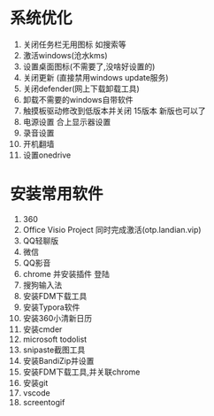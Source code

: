 # 系统优化

1. 关闭任务栏无用图标 如搜索等
2. 激活windows(沧水kms)
3. 设置桌面图标(不需要了,没啥好设置的)
4. 关闭更新 (直接禁用windows update服务)
5. 关闭defender(网上下载卸载工具)
6. 卸载不需要的windows自带软件
7. 触摸板驱动修改到低版本并关闭  15版本 新版也可以了
8. 电源设置 合上显示器设置
9. 录音设置
10. 开机翻墙
11. 设置onedrive

# 安装常用软件

1. 360
2. Office Visio  Project  同时完成激活(otp.landian.vip)
3. QQ轻聊版
4. 微信
5. QQ影音
6. chrome 并安装插件 登陆
7. 搜狗输入法
8. 安装FDM下载工具
10. 安装Typora软件
11. 安装360小清新日历
11. 安装cmder
12. microsoft todolist
13. snipaste截图工具
14. 安装BandiZip并设置
15. 安装FDM下载工具,并关联chrome
16. 安装git
17. vscode
18. screentogif

